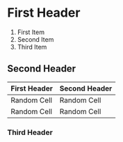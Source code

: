 # First Header
1. First Item
2. Second Item
3. Third Item
## Second Header
| First Header | Second Header |
| ------------ | ------------- |
| Random Cell  | Random Cell   |
| Random Cell  | Random Cell   |
### Third Header
